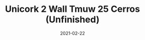 ---
tags: 
  - "To Market"
  - "Cork Flooring"
title: "Unicork 2 Wall Tmuw 25 Cerros (Unfinished)"
designer: "To Market"
image_primary: "img/CERROS%20_WALL%20(NAT%20UNFINISHED)_DSC_3279_j.jpg"
href: "https://www.tomkt.com/unicork-2-swatches"
description: "11.82%22%20x%2023.63%22%20TILES"
category: "cork-flooring"
subtitle: ""
manufacturer: "ToMarket"
slug: "/manufacturers/tomarket/cork-flooring/to-market-unicork-2-wall-tmuw-25-cerros-unfinished"
date: "2021-02-22"
---